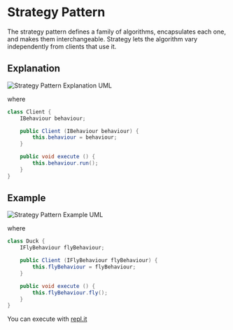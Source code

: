 # Strategy Pattern

The strategy pattern defines a family of algorithms, encapsulates each one, and makes them interchangeable. Strategy lets the algorithm vary independently from clients that use it.

## Explanation

![Strategy Pattern Explanation UML](http://www.plantuml.com/plantuml/proxy?src=https://raw.githubusercontent.com/nsanitate/desing-pattern/master/strategy/doc/explanation/class.puml)

where

```java
class Client {
    IBehaviour behaviour;

    public Client (IBehaviour behaviour) {
        this.behaviour = behaviour;
    }

    public void execute () {
        this.behaviour.run();
    }
}
```

## Example

![Strategy Pattern Example UML](http://www.plantuml.com/plantuml/proxy?src=https://raw.githubusercontent.com/nsanitate/desing-pattern/master/strategy/doc/example/class.puml)

where

```java
class Duck {
    IFlyBehaviour flyBehaviour;

    public Client (IFlyBehaviour flyBehaviour) {
        this.flyBehaviour = flyBehaviour;
    }

    public void execute () {
        this.flyBehaviour.fly();
    }
}
```

You can execute with [repl.it](https://repl.it/@nsanitate/Strategy-Pattern)